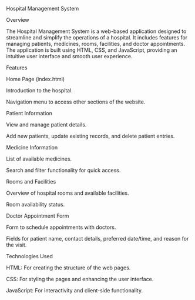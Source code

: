 Hospital Management System

Overview

The Hospital Management System is a web-based application designed to streamline and simplify the operations of a hospital. It includes features for managing patients, medicines, rooms, facilities, and doctor appointments. The application is built using HTML, CSS, and JavaScript, providing an intuitive user interface and smooth user experience.

Features

Home Page (index.html)

Introduction to the hospital.

Navigation menu to access other sections of the website.

Patient Information

View and manage patient details.

Add new patients, update existing records, and delete patient entries.

Medicine Information

List of available medicines.

Search and filter functionality for quick access.

Rooms and Facilities

Overview of hospital rooms and available facilities.

Room availability status.

Doctor Appointment Form

Form to schedule appointments with doctors.

Fields for patient name, contact details, preferred date/time, and reason for the visit.

Technologies Used

HTML: For creating the structure of the web pages.

CSS: For styling the pages and enhancing the user interface.

JavaScript: For interactivity and client-side functionality.
